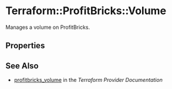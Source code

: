 # Terraform::ProfitBricks::Volume

Manages a volume on ProfitBricks.

## Properties


## See Also

* [profitbricks_volume](https://www.terraform.io/docs/providers/profitbricks/r/volume.html) in the _Terraform Provider Documentation_